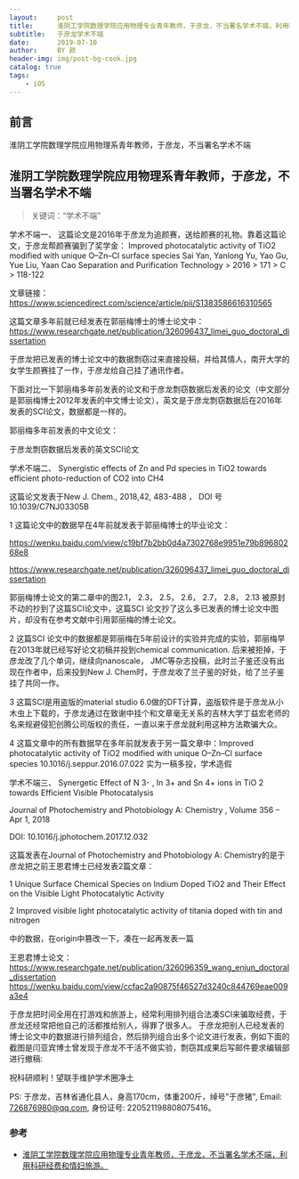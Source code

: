 ```yaml
---
layout:     post
title:      淮阴工学院数理学院应用物理专业青年教师，于彦龙，不当署名学术不端，利用科研经费和情妇旅游。
subtitle:   于彦龙学术不端
date:       2019-07-10
author:     BY 颜
header-img: img/post-bg-cook.jpg
catalog: true
tags:
    - iOS
---
```


## 前言

淮阴工学院数理学院应用物理系青年教师，于彦龙，不当署名学术不端




## 淮阴工学院数理学院应用物理系青年教师，于彦龙，不当署名学术不端

>关键词：“学术不端”


学术不端一、
这篇论文是2016年于彦龙为追颜赛，送给颜赛的礼物。靠着这篇论文，于彦龙帮颜赛骗到了奖学金：
Improved photocatalytic activity of TiO2 modified with unique O–Zn–Cl surface species
Sai Yan, Yanlong Yu, Yao Gu, Yue Liu, Yaan Cao
Separation and Purification Technology > 2016 > 171 > C > 118-122
 

文章链接：https://www.sciencedirect.com/science/article/pii/S1383586616310565

这篇文章多年前就已经发表在郭丽梅博士的博士论文中：
https://www.researchgate.net/publication/326096437_limei_guo_doctoral_dissertation


于彦龙把已发表的博士论文中的数据剽窃过来直接投稿，并给其情人，南开大学的女学生颜赛挂了一作，于彦龙给自己挂了通讯作者。
 
下面对比一下郭丽梅多年前发表的论文和于彦龙剽窃数据后发表的论文（中文部分是郭丽梅博士2012年发表的中文博士论文），英文是于彦龙剽窃数据后在2016年发表的SCI论文，数据都是一样的。

郭丽梅多年前发表的中文论文：
 
 
 
 
 
 


















于彦龙剽窃数据后发表的英文SCI论文
 


    
学术不端二、
Synergistic effects of Zn and Pd species in TiO2 towards efficient photo-reduction of CO2 into CH4


这篇论文发表于New J. Chem., 2018,42, 483-488 ， DOI 号10.1039/C7NJ03305B


1 这篇论文中的数据早在4年前就发表于郭丽梅博士的毕业论文：


https://wenku.baidu.com/view/c19bf7b2bb0d4a7302768e9951e79b89680268e8


https://www.researchgate.net/publication/326096437_limei_guo_doctoral_dissertation


郭丽梅博士论文的第二章中的图2.1， 2.3， 2.5， 2.6， 2.7， 2.8， 2.13 被原封不动的抄到了这篇SCI论文中，这篇SCI 论文抄了这么多已发表的博士论文中图片，却没有在参考文献中引用郭丽梅的博士论文。


2 这篇SCI 论文中的数据都是郭丽梅在5年前设计的实验并完成的实验，郭丽梅早在2013年就已经写好论文初稿并投到chemical communication. 后来被拒掉，于彦龙改了几个单词，继续向nanoscale， JMC等杂志投稿，此时兰子鉴还没有出现在作者中，后来投到New J. Chem时，于彦龙收了兰子鉴的好处，给了兰子鉴挂了共同一作。


3 这篇SCI是用盗版的material studio 6.0做的DFT计算，盗版软件是于彦龙从小木虫上下载的，于彦龙通过在致谢中挂个和文章毫无关系的吉林大学丁益宏老师的名来规避侵犯创腾公司版权的责任，一直以来于彦龙就利用这种方法欺骗大众。






4 这篇文章中的所有数据早在多年前就发表于另一篇文章中：Improved photocatalytic activity of TiO2 modified with unique O–Zn–Cl surface species 
10.1016/j.seppur.2016.07.022 
实为一稿多投，学术造假


学术不端三、
Synergetic Effect of N 3- , In 3+ and Sn 4+ ions in TiO 2 towards Efficient Visible Photocatalysis


Journal of Photochemistry and Photobiology A: Chemistry , Volume 356 – Apr 1, 2018


DOI: 10.1016/j.jphotochem.2017.12.032


这篇发表在Journal of Photochemistry and Photobiology A: Chemistry的是于彦龙把之前王恩君博士已经发表2篇文章：


1 Unique Surface Chemical Species on Indium Doped TiO2 and Their Effect on the Visible Light Photocatalytic Activity


2 Improved visible light photocatalytic activity of titania doped with tin and nitrogen


中的数据，在origin中篡改一下，凑在一起再发表一篇


王恩君博士论文：https://www.researchgate.net/publication/326096359_wang_enjun_doctoral_dissertation
https://wenku.baidu.com/view/ccfac2a90875f46527d3240c844769eae009a3e4


于彦龙把时间全用在打游戏和旅游上，经常利用排列组合法凑SCI来骗取经费，于彦龙还经常把他自己的活都推给别人，得罪了很多人。
于彦龙把别人已经发表的博士论文中的数据进行排列组合，然后排列组合出多个论文进行发表，例如下面的截图是闫亚宾博士曾发现于彦龙不干活不做实验，剽窃其成果后写邮件要求编辑部进行撤稿:
 
祝科研顺利！望联手维护学术圈净土

PS: 于彦龙，吉林省通化县人，身高170cm，体重200斤，绰号"于彦猪", Email: 726876980@qq.com,  身份证号: 220521198808075416。


### 参考

- [淮阴工学院数理学院应用物理专业青年教师，于彦龙，不当署名学术不端，利用科研经费和情妇旅游。](http://scientificresearch.website/yuyanlong/)

 

